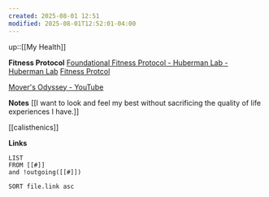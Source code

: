 ```yaml
---
created: 2025-08-01 12:51
modified: 2025-08-01T12:52:01-04:00
---
```

up::[[My Health]]

**Fitness Protocol**
[Foundational Fitness Protocol - Huberman Lab - Huberman Lab](https://www.hubermanlab.com/newsletter/foundational-fitness-protocol)
[Fitness Protcol](https://cdn.prod.website-files.com/64416928859cbdd1716d79ce/650e450994ef9ab775e16acf_Neural_Network_Newsletter_Foundational_Fitness_Protocol.pdf)

[Mover's Odyssey - YouTube](https://www.youtube.com/@moversodyssey/videos)


**Notes**
[[I want to look and feel my best without sacrificing the quality of life experiences I have.]]


[[calisthenics]]



**Links**
```dataview
LIST
FROM [[#]]
and !outgoing([[#]])

SORT file.link asc
```
